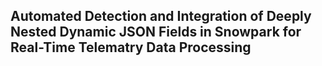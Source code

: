 ## Automated Detection and Integration of Deeply Nested Dynamic JSON Fields in Snowpark for Real-Time Telematry Data Processing
